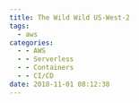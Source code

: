 ```yaml
---
title: The Wild Wild US-West-2
tags:
  - aws
categories:
  - - AWS
  - - Serverless
  - - Containers
  - - CI/CD
date: 2018-11-01 08:12:38
---
```

